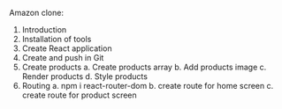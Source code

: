 Amazon clone:

1. Introduction
2. Installation of tools
3. Create React application
4. Create and push in Git
5. Create products
    a. Create products array
    b. Add products image
    c. Render products
    d. Style products
6. Routing
    a. npm i react-router-dom
    b. create route for home screen
    c. create route for product screen